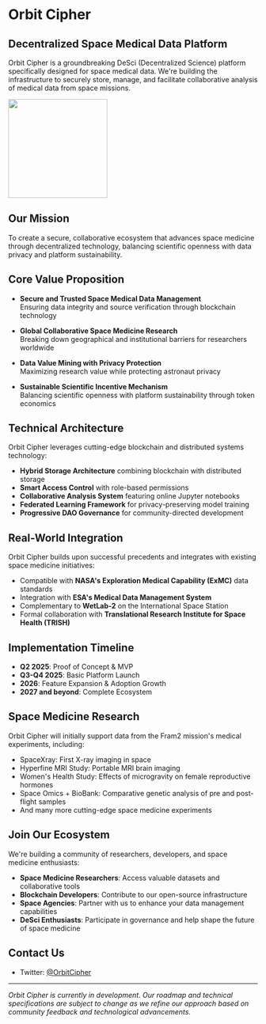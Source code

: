 # Orbit Cipher

## Decentralized Space Medical Data Platform

Orbit Cipher is a groundbreaking DeSci (Decentralized Science) platform specifically designed for space medical data. We're building the infrastructure to securely store, manage, and facilitate collaborative analysis of medical data from space missions.

<img src="https://www.orbitcipher.com/images/logo.png" width="200px">

## Our Mission

To create a secure, collaborative ecosystem that advances space medicine through decentralized technology, balancing scientific openness with data privacy and platform sustainability.

## Core Value Proposition

- **Secure and Trusted Space Medical Data Management**  
  Ensuring data integrity and source verification through blockchain technology

- **Global Collaborative Space Medicine Research**  
  Breaking down geographical and institutional barriers for researchers worldwide

- **Data Value Mining with Privacy Protection**  
  Maximizing research value while protecting astronaut privacy

- **Sustainable Scientific Incentive Mechanism**  
  Balancing scientific openness with platform sustainability through token economics

## Technical Architecture

Orbit Cipher leverages cutting-edge blockchain and distributed systems technology:

- **Hybrid Storage Architecture** combining blockchain with distributed storage
- **Smart Access Control** with role-based permissions
- **Collaborative Analysis System** featuring online Jupyter notebooks
- **Federated Learning Framework** for privacy-preserving model training
- **Progressive DAO Governance** for community-directed development

## Real-World Integration

Orbit Cipher builds upon successful precedents and integrates with existing space medicine initiatives:

- Compatible with **NASA's Exploration Medical Capability (ExMC)** data standards
- Integration with **ESA's Medical Data Management System**
- Complementary to **WetLab-2** on the International Space Station
- Formal collaboration with **Translational Research Institute for Space Health (TRISH)**

## Implementation Timeline

- **Q2 2025**: Proof of Concept & MVP
- **Q3-Q4 2025**: Basic Platform Launch
- **2026**: Feature Expansion & Adoption Growth
- **2027 and beyond**: Complete Ecosystem

## Space Medicine Research

Orbit Cipher will initially support data from the Fram2 mission's medical experiments, including:

- SpaceXray: First X-ray imaging in space
- Hyperfine MRI Study: Portable MRI brain imaging 
- Women's Health Study: Effects of microgravity on female reproductive hormones
- Space Omics + BioBank: Comparative genetic analysis of pre and post-flight samples
- And many more cutting-edge space medicine experiments

## Join Our Ecosystem

We're building a community of researchers, developers, and space medicine enthusiasts:

- **Space Medicine Researchers**: Access valuable datasets and collaborative tools
- **Blockchain Developers**: Contribute to our open-source infrastructure
- **Space Agencies**: Partner with us to enhance your data management capabilities
- **DeSci Enthusiasts**: Participate in governance and help shape the future of space medicine

## Contact Us

- Twitter: [@OrbitCipher](https://x.com/GeniaRubi38410)

---

*Orbit Cipher is currently in development. Our roadmap and technical specifications are subject to change as we refine our approach based on community feedback and technological advancements.*
